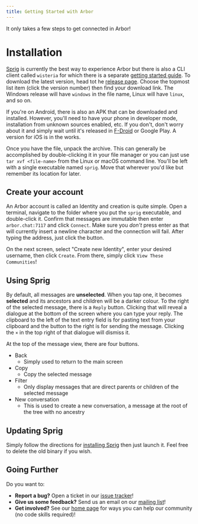 ```yaml
---
title: Getting Started with Arbor
---
```


It only takes a few steps to get connected in Arbor!

# Installation
[Sprig](https://git.sr.ht/~whereswaldon/sprig) is currently the best way to experience Arbor but there is also a CLI client called `wisteria` for which there is a separate [getting started guide](./getting-started-cli.md). To download the latest version, head tot he [release page](https://git.sr.ht/~whereswaldon/sprig/refs). Choose the topmost list item (click the version number) then find your download link. The Windows release will have `windows` in the file name, Linux will have `linux`, and so on.

If you're on Android, there is also an APK that can be downloaded and installed. However, you'll need to have your phone in developer mode, installation from unknown sources enabled, etc. If you don't, don't worry about it and simply wait until it's released in [F-Droid](https://f-droid.org/) or Google Play. A version for iOS is in the works.

Once you have the file, unpack the archive. This can generally be accomplished by double-clicking it in your file manager or you can just use `tar xvf <file-name>` from the Linux or macOS command line. You'll be left with a single executable named `sprig`. Move that wherever you'd like but remember its location for later.

## Create your account

An Arbor account is called an Identity and creation is quite simple. Open a terminal, navigate to the folder where you put the `sprig` executable, and double-click it. Confirm that messages are immutable then enter `arbor.chat:7117` and click `Connect`. Make sure you *don't* press enter as that will currently insert a newline character and the connection will fail. After typing the address, just click the button.

On the next screen, select "Create new Identity", enter your desired username, then click `Create`. From there, simply click `View These Communities`!

## Using Sprig

By default, all messages are **unselected**. When you tap one, it becomes **selected** and its ancestors and children will be a darker colour. To the right of the selected message, there is a `Reply` button. Clicking that will reveal a dialogue at the bottom of the screen where you can type your reply. The clipboard to the left of the text entry field is for pasting text from your clipboard and the button to the right is for sending the message. Clicking the `×` in the top right of that dialogue will dismiss it.

At the top of the message view, there are four buttons.

- Back
  - Simply used to return to the main screen
- Copy
  - Copy the selected message
- Filter
  - Only display messages that are direct parents or children of the selected message
- New conversation
  - This is used to create a new conversation, a message at the root of the tree with no ancestry

## Updating Sprig

Simply follow the directions for [installing Sprig](#Installation) then just launch it. Feel free to delete the old binary if you wish.

## Going Further

Do you want to:

- **Report a bug?** Open a ticket in our [issue tracker](https://todo.sr.ht/~whereswaldon/arbor-dev)!
- **Give us some feedback?** Send us an email on our [mailing list](https://lists.sr.ht/~whereswaldon/arbor-dev)!
- **Get involved?** See our [home page](https://arbor.chat) for ways you can help our community (no code skills required)!
